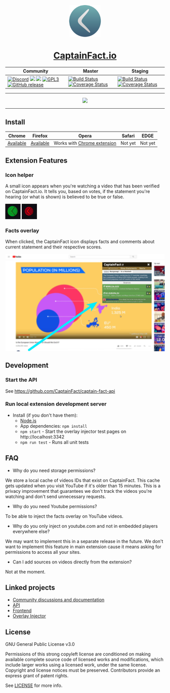 <p align="center"><img src="app/assets/img/icon.png" height="100"/></p>
<h1 align="center"><a href="https://captainfact.io">CaptainFact.io</a></h1>

<table>
  <thead>
    <tr>
      <th>Community</th>
      <th>Master</th>
      <th>Staging</th>
    </tr>
  </thead>
  <tbody>
    <tr>
      <td>
        <a href="https://discord.gg/2Qd7hMz" title="Discord"><img src="https://discordapp.com/api/guilds/416782744748687361/widget.png" alt="Discord"></a>
        <a href="https://twitter.com/CaptainFact_io" title="Twitter"><img src="https://img.shields.io/twitter/follow/CaptainFact_io.svg?style=social&label=Follow"></a>
        <a href="https://opencollective.com/captainfact_io" title="Backers on Open Collective"><img src="https://opencollective.com/captainfact_io/backers/badge.svg"></a>
        <a href="./LICENSE"><img src="https://img.shields.io/github/license/CaptainFact/captain-fact-extension.svg" alt="GPL3"></a>
        <a href="https://github.com/CaptainFact/captain-fact-extension/releases"><img src="https://img.shields.io/github/v/release/CaptainFact/captain-fact-extension" alt="GitHub release" /></a>
      </td>
      <td>
        <a href="https://github.com/CaptainFact/captain-fact-extension/actions/workflows/ci.yml"><img src="https://github.com/CaptainFact/captain-fact-extension/actions/workflows/ci.yml/badge.svg" alt="Build Status"/></a>
        <a href='https://coveralls.io/github/CaptainFact/captain-fact-extension?branch=master'><img src='https://coveralls.io/repos/github/CaptainFact/captain-fact-extension/badge.svg?branch=master' alt='Coverage Status' /></a>
      </td>
      <td>
        <a href="https://github.com/CaptainFact/captain-fact-extension/actions/workflows/ci.yml"><img src="https://github.com/CaptainFact/captain-fact-extension/actions/workflows/ci.yml/badge.svg?branch=staging" alt="Build Status"/></a>
        <a href='https://coveralls.io/github/CaptainFact/captain-fact-extension?branch=staging'><img src='https://coveralls.io/repos/github/CaptainFact/captain-fact-extension/badge.svg?branch=staging' alt='Coverage Status' /></a>
      </td>
    </tr>
  </tbody>
</table>

<hr/>

<p align="center">
<a href="https://opencollective.com/captainfact_io/donate" target="_blank">
  <img src="https://opencollective.com/captainfact_io/donate/button@2x.png?color=blue" width=300 />
</a>
</p>

---

## Install

| **Chrome**     | **Firefox**    | **Opera**                        | **Safari** | **EDGE** |
| -------------- | -------------- | -------------------------------- | ---------- | -------- |
| [Available][0] | [Available][1] | Works with [Chrome extension][0] | Not yet    | Not yet  |

[0]: https://chrome.google.com/webstore/detail/captainfact-beta/fnnhlmbnlbgomamcolcpgncflofhjckm 'Install for Chrome'
[1]: https://addons.mozilla.org/en-US/firefox/addon/captainfact/ 'Add to Firefox'

## Extension Features

### Icon helper

A small icon appears when you're watching a video that has been verified on CaptainFact.io. It
tells you, based on votes, if the statement you're hearing (or what is shown) is believed to be
true or false.

![Icon approve](misc/approve.gif)
![Icon refute](misc/refute.gif)

### Facts overlay

When clicked, the CaptainFact icon displays facts and comments about current statement and
their respective scores.

![Demo screenshot](misc/demo-youtube.jpg)

## Development

### Start the API

See https://github.com/CaptainFact/captain-fact-api

### Run local extension development server

- Install (if you don't have them):
  - [Node.js](http://nodejs.org)
  - App dependencies: `npm install`
  - `npm start` - Start the overlay injector test pages on http://localhost:3342
  - `npm run test` - Runs all unit tests

## FAQ

- Why do you need storage permissions?

We store a local cache of videos IDs that exist on CaptainFact. This cache gets updated when you visit YouTube
if it's older than 15 minutes. This is a privacy improvement that guarantees we don't track the videos you're
watching and don't send unnecessary requests.

- Why do you need Youtube permissions?

To be able to inject the facts overlay on YouTube videos.

- Why do you only inject on youtube.com and not in embedded players everywhere else?

We may want to implement this in a separate release in the future. We don't want to implement
this feature in main extension cause it means asking for permissions to access all your sites.

- Can I add sources on videos directly from the extension?

Not at the moment.

## Linked projects

- [Community discussions and documentation](https://github.com/CaptainFact/captain-fact/)
- [API](https://github.com/CaptainFact/captain-fact-api)
- [Frontend](https://github.com/CaptainFact/captain-fact-frontend)
- [Overlay Injector](https://github.com/CaptainFact/captain-fact-overlay-injector)

## License

GNU General Public License v3.0

Permissions of this strong copyleft license are conditioned on making available complete source code of licensed works
and modifications, which include larger works using a licensed work, under the same license. Copyright and license
notices must be preserved. Contributors provide an express grant of patent rights.

See [LICENSE](LICENSE) for more info.

